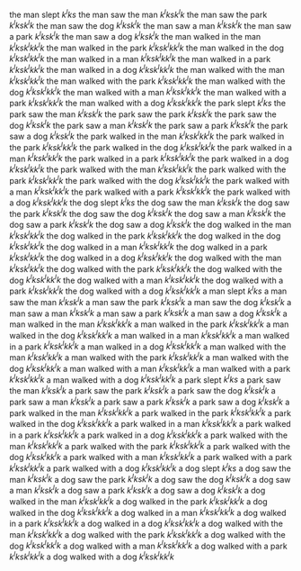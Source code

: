 the man slept 
$k^{l}ks$
the man saw the man 
$k^{l}ksk^{l}k$
the man saw the park 
$k^{l}ksk^{l}k$
the man saw the dog 
$k^{l}ksk^{l}k$
the man saw a man 
$k^{l}ksk^{l}k$
the man saw a park 
$k^{l}ksk^{l}k$
the man saw a dog 
$k^{l}ksk^{l}k$
the man walked in the man 
$k^{l}ksk^{l}kk^{l}k$
the man walked in the park 
$k^{l}ksk^{l}kk^{l}k$
the man walked in the dog 
$k^{l}ksk^{l}kk^{l}k$
the man walked in a man 
$k^{l}ksk^{l}kk^{l}k$
the man walked in a park 
$k^{l}ksk^{l}kk^{l}k$
the man walked in a dog 
$k^{l}ksk^{l}kk^{l}k$
the man walked with the man 
$k^{l}ksk^{l}kk^{l}k$
the man walked with the park 
$k^{l}ksk^{l}kk^{l}k$
the man walked with the dog 
$k^{l}ksk^{l}kk^{l}k$
the man walked with a man 
$k^{l}ksk^{l}kk^{l}k$
the man walked with a park 
$k^{l}ksk^{l}kk^{l}k$
the man walked with a dog 
$k^{l}ksk^{l}kk^{l}k$
the park slept 
$k^{l}ks$
the park saw the man 
$k^{l}ksk^{l}k$
the park saw the park 
$k^{l}ksk^{l}k$
the park saw the dog 
$k^{l}ksk^{l}k$
the park saw a man 
$k^{l}ksk^{l}k$
the park saw a park 
$k^{l}ksk^{l}k$
the park saw a dog 
$k^{l}ksk^{l}k$
the park walked in the man 
$k^{l}ksk^{l}kk^{l}k$
the park walked in the park 
$k^{l}ksk^{l}kk^{l}k$
the park walked in the dog 
$k^{l}ksk^{l}kk^{l}k$
the park walked in a man 
$k^{l}ksk^{l}kk^{l}k$
the park walked in a park 
$k^{l}ksk^{l}kk^{l}k$
the park walked in a dog 
$k^{l}ksk^{l}kk^{l}k$
the park walked with the man 
$k^{l}ksk^{l}kk^{l}k$
the park walked with the park 
$k^{l}ksk^{l}kk^{l}k$
the park walked with the dog 
$k^{l}ksk^{l}kk^{l}k$
the park walked with a man 
$k^{l}ksk^{l}kk^{l}k$
the park walked with a park 
$k^{l}ksk^{l}kk^{l}k$
the park walked with a dog 
$k^{l}ksk^{l}kk^{l}k$
the dog slept 
$k^{l}ks$
the dog saw the man 
$k^{l}ksk^{l}k$
the dog saw the park 
$k^{l}ksk^{l}k$
the dog saw the dog 
$k^{l}ksk^{l}k$
the dog saw a man 
$k^{l}ksk^{l}k$
the dog saw a park 
$k^{l}ksk^{l}k$
the dog saw a dog 
$k^{l}ksk^{l}k$
the dog walked in the man 
$k^{l}ksk^{l}kk^{l}k$
the dog walked in the park 
$k^{l}ksk^{l}kk^{l}k$
the dog walked in the dog 
$k^{l}ksk^{l}kk^{l}k$
the dog walked in a man 
$k^{l}ksk^{l}kk^{l}k$
the dog walked in a park 
$k^{l}ksk^{l}kk^{l}k$
the dog walked in a dog 
$k^{l}ksk^{l}kk^{l}k$
the dog walked with the man 
$k^{l}ksk^{l}kk^{l}k$
the dog walked with the park 
$k^{l}ksk^{l}kk^{l}k$
the dog walked with the dog 
$k^{l}ksk^{l}kk^{l}k$
the dog walked with a man 
$k^{l}ksk^{l}kk^{l}k$
the dog walked with a park 
$k^{l}ksk^{l}kk^{l}k$
the dog walked with a dog 
$k^{l}ksk^{l}kk^{l}k$
a man slept 
$k^{l}ks$
a man saw the man 
$k^{l}ksk^{l}k$
a man saw the park 
$k^{l}ksk^{l}k$
a man saw the dog 
$k^{l}ksk^{l}k$
a man saw a man 
$k^{l}ksk^{l}k$
a man saw a park 
$k^{l}ksk^{l}k$
a man saw a dog 
$k^{l}ksk^{l}k$
a man walked in the man 
$k^{l}ksk^{l}kk^{l}k$
a man walked in the park 
$k^{l}ksk^{l}kk^{l}k$
a man walked in the dog 
$k^{l}ksk^{l}kk^{l}k$
a man walked in a man 
$k^{l}ksk^{l}kk^{l}k$
a man walked in a park 
$k^{l}ksk^{l}kk^{l}k$
a man walked in a dog 
$k^{l}ksk^{l}kk^{l}k$
a man walked with the man 
$k^{l}ksk^{l}kk^{l}k$
a man walked with the park 
$k^{l}ksk^{l}kk^{l}k$
a man walked with the dog 
$k^{l}ksk^{l}kk^{l}k$
a man walked with a man 
$k^{l}ksk^{l}kk^{l}k$
a man walked with a park 
$k^{l}ksk^{l}kk^{l}k$
a man walked with a dog 
$k^{l}ksk^{l}kk^{l}k$
a park slept 
$k^{l}ks$
a park saw the man 
$k^{l}ksk^{l}k$
a park saw the park 
$k^{l}ksk^{l}k$
a park saw the dog 
$k^{l}ksk^{l}k$
a park saw a man 
$k^{l}ksk^{l}k$
a park saw a park 
$k^{l}ksk^{l}k$
a park saw a dog 
$k^{l}ksk^{l}k$
a park walked in the man 
$k^{l}ksk^{l}kk^{l}k$
a park walked in the park 
$k^{l}ksk^{l}kk^{l}k$
a park walked in the dog 
$k^{l}ksk^{l}kk^{l}k$
a park walked in a man 
$k^{l}ksk^{l}kk^{l}k$
a park walked in a park 
$k^{l}ksk^{l}kk^{l}k$
a park walked in a dog 
$k^{l}ksk^{l}kk^{l}k$
a park walked with the man 
$k^{l}ksk^{l}kk^{l}k$
a park walked with the park 
$k^{l}ksk^{l}kk^{l}k$
a park walked with the dog 
$k^{l}ksk^{l}kk^{l}k$
a park walked with a man 
$k^{l}ksk^{l}kk^{l}k$
a park walked with a park 
$k^{l}ksk^{l}kk^{l}k$
a park walked with a dog 
$k^{l}ksk^{l}kk^{l}k$
a dog slept 
$k^{l}ks$
a dog saw the man 
$k^{l}ksk^{l}k$
a dog saw the park 
$k^{l}ksk^{l}k$
a dog saw the dog 
$k^{l}ksk^{l}k$
a dog saw a man 
$k^{l}ksk^{l}k$
a dog saw a park 
$k^{l}ksk^{l}k$
a dog saw a dog 
$k^{l}ksk^{l}k$
a dog walked in the man 
$k^{l}ksk^{l}kk^{l}k$
a dog walked in the park 
$k^{l}ksk^{l}kk^{l}k$
a dog walked in the dog 
$k^{l}ksk^{l}kk^{l}k$
a dog walked in a man 
$k^{l}ksk^{l}kk^{l}k$
a dog walked in a park 
$k^{l}ksk^{l}kk^{l}k$
a dog walked in a dog 
$k^{l}ksk^{l}kk^{l}k$
a dog walked with the man 
$k^{l}ksk^{l}kk^{l}k$
a dog walked with the park 
$k^{l}ksk^{l}kk^{l}k$
a dog walked with the dog 
$k^{l}ksk^{l}kk^{l}k$
a dog walked with a man 
$k^{l}ksk^{l}kk^{l}k$
a dog walked with a park 
$k^{l}ksk^{l}kk^{l}k$
a dog walked with a dog 
$k^{l}ksk^{l}kk^{l}k$
